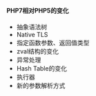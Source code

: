 
#### PHP7相对PHP5的变化

* 抽象语法树
* Native TLS
* 指定函数参数、返回值类型
* zval结构的变化
* 异常处理
* Hash Table的变化
* 执行器
* 新的参数解析方式

